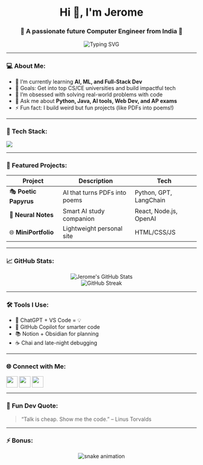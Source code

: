 <h1 align="center">Hi 👋, I'm Jerome</h1>
<h3 align="center">🚀 A passionate future Computer Engineer from India 🚀</h3>

<p align="center">
  <img src="https://readme-typing-svg.demolab.com?font=Fira+Code&weight=600&pause=1000&color=3DDC84&center=true&vCenter=true&width=435&lines=Full-stack+Developer+%7C+AI+Enthusiast+%7C+Open+Source+Lover;Passionate+about+coding+and+tech+%F0%9F%92%BB;Exploring+the+world+of+CS+one+line+at+a+time" alt="Typing SVG" />
</p>

---

### 💻 About Me:
- 🌱 I’m currently learning **AI, ML, and Full-Stack Dev**
- 🎯 Goals: Get into top CS/CE universities and build impactful tech
- 🧠 I’m obsessed with solving real-world problems with code
- 💬 Ask me about **Python, Java, AI tools, Web Dev, and AP exams**
- ⚡ Fun fact: I build weird but fun projects (like PDFs into poems!)

---

### 🧰 Tech Stack:
<p align="left">
  <img src="https://skillicons.dev/icons?i=python,java,js,html,css,react,nodejs,express,mongodb,git,github,vscode,figma,linux" />
</p>

---

### 🚀 Featured Projects:
| Project | Description | Tech |
|--------|-------------|------|
| 🎭 **Poetic Papyrus** | AI that turns PDFs into poems | Python, GPT, LangChain |
| 🧠 **Neural Notes** | Smart AI study companion | React, Node.js, OpenAI |
| 🌐 **MiniPortfolio** | Lightweight personal site | HTML/CSS/JS |

---

### 📈 GitHub Stats:
<p align="center">
  <img src="https://github-readme-stats.vercel.app/api?username=YOUR_USERNAME&show_icons=true&theme=tokyonight" alt="Jerome's GitHub Stats" />
  <br/>
  <img src="https://github-readme-streak-stats.herokuapp.com/?user=YOUR_USERNAME&theme=tokyonight" alt="GitHub Streak" />
</p>

---

### 🛠️ Tools I Use:
- 🤖 ChatGPT + VS Code = 💡
- 🔧 GitHub Copilot for smarter code
- 📚 Notion + Obsidian for planning
- ☕ Chai and late-night debugging

---

### 🌐 Connect with Me:
<p align="left">
  <a href="https://linkedin.com/in/YOUR-LINK" target="blank"><img align="center" src="https://skillicons.dev/icons?i=linkedin" height="30" /></a>
  <a href="mailto:YOUR_EMAIL@gmail.com" target="blank"><img align="center" src="https://img.shields.io/badge/Gmail-D14836?style=for-the-badge&logo=gmail&logoColor=white" height="30"/></a>
  <a href="https://twitter.com/YOUR_HANDLE" target="blank"><img align="center" src="https://skillicons.dev/icons?i=twitter" height="30" /></a>
</p>

---

### 🧩 Fun Dev Quote:
> “Talk is cheap. Show me the code.” – Linus Torvalds

---

### ⚡ Bonus:
<!-- Snake GitHub Contribution Graph -->
<p align="center">
  <img alt="snake animation" src="https://github.com/YOUR_USERNAME/YOUR_USERNAME/blob/output/github-contribution-grid-snake.svg" />
</p>
